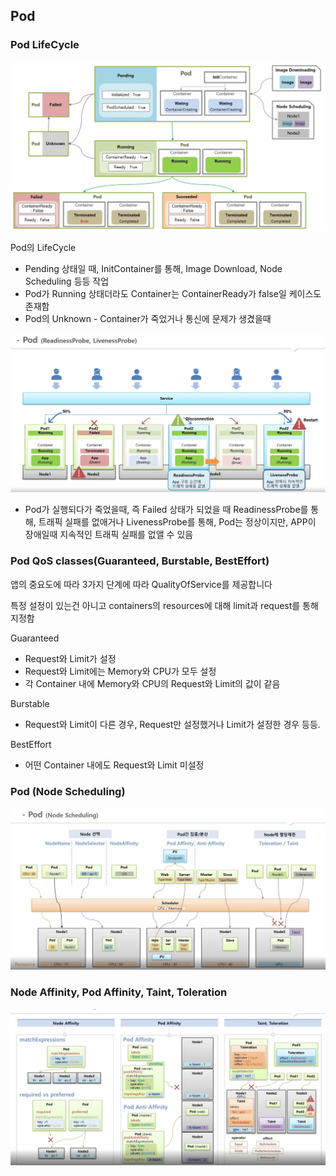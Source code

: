 ## Pod

### Pod LifeCycle

![PodLifeCycle](./picture/PodLifeCycle.png)

Pod의 LifeCycle

- Pending 상태일 때, InitContainer를 통해, Image Download, Node Scheduling 등등 작업
- Pod가 Running 상태더라도 Container는 ContainerReady가 false일 케이스도 존재함
- Pod의 Unknown - Container가 죽었거나 통신에 문제가 생겼을때

![Prob](./picture/Probe.png)

- Pod가 실행되다가 죽었을때, 즉 Failed 상태가 되었을 때
  ReadinessProbe를 통해, 트래픽 실패를 없애거나
  LivenessProbe를 통해, Pod는 정상이지만, APP이 장애일때 지속적인 트래픽 실패를 없앨 수 있음

### Pod QoS classes(Guaranteed, Burstable, BestEffort)

앱의 중요도에 따라 3가지 단계에 따라 QualityOfService를 제공합니다

특정 설정이 있는건 아니고 containers의 resources에 대해 limit과 request를 통해 지정함

Guaranteed

- Request와 Limit가 설정
- Request와 Limit에는 Memory와 CPU가 모두 설정
- 각 Container 내에 Memory와 CPU의 Request와 Limit의 값이 같음

Burstable

- Request와 Limit이 다른 경우, Request만 설정했거나 Limit가 설정한 경우 등등.

BestEffort

- 어떤 Container 내에도 Request와 Limit 미설정

### Pod (Node Scheduling)

![Pod-NodeScheduling](./picture/Pod-NodeScheduling.png)

### Node Affinity, Pod Affinity, Taint, Toleration

![Affinity](./picture/Affinity.png)
